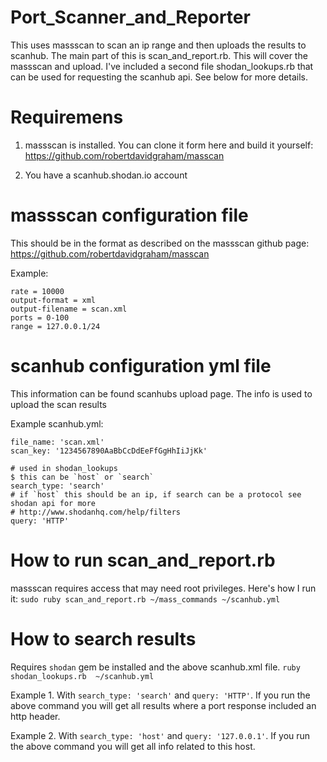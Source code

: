 # Port_Scanner_and_Reporter
This uses massscan to scan an ip range and then uploads the results
to scanhub. The main part of this is scan_and_report.rb. This will cover
the massscan and upload. I've included a second file shodan_lookups.rb
that can be used for requesting the scanhub api. See below for more details.

# Requiremens
1. massscan is installed. You can clone it form here and build it yourself:
https://github.com/robertdavidgraham/masscan

2. You have a scanhub.shodan.io account

# massscan configuration file
This should be in the format as described on the massscan github page:
https://github.com/robertdavidgraham/masscan

Example:
```
rate = 10000
output-format = xml
output-filename = scan.xml
ports = 0-100
range = 127.0.0.1/24
```

# scanhub configuration yml file
This information can be found scanhubs upload page. The info is used
to upload the scan results

Example scanhub.yml:
```
file_name: 'scan.xml'
scan_key: '1234567890AaBbCcDdEeFfGgHhIiJjKk'

# used in shodan_lookups
$ this can be `host` or `search`
search_type: 'search'
# if `host` this should be an ip, if search can be a protocol see shodan api for more
# http://www.shodanhq.com/help/filters
query: 'HTTP'
```

# How to run scan_and_report.rb
massscan requires access that may need root privileges. Here's how I run it:
`sudo ruby scan_and_report.rb ~/mass_commands ~/scanhub.yml`

# How to search results
Requires `shodan` gem be installed and the above scanhub.xml file.
`ruby shodan_lookups.rb  ~/scanhub.yml`

Example 1. With `search_type: 'search'` and `query: 'HTTP'`. If you run the above command
you will get all results where a port response included an http header.

Example 2. With `search_type: 'host'` and `query: '127.0.0.1'`. If you run the above command
you will get all info related to this host.

